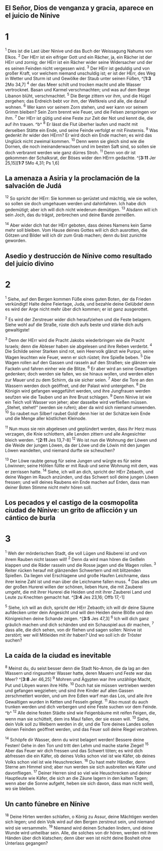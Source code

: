 ## El Señor, Dios de venganza y gracia, aparece en el juicio de Nínive
# 1
<sup class='bibleverse'>1</sup> Dies ist die Last über Ninive und das Buch der Weissagung Nahums von Elkos. <sup class='bibleverse'>2</sup> Der HErr ist ein eifriger Gott und ein Rächer, ja, ein Rächer ist der HErr und zornig; der HErr ist ein Rächer wider seine Widersacher und der es seinen Feinden nicht vergessen wird. <sup class='bibleverse'>3</sup> Der HErr ist geduldig und von großer Kraft, vor welchem niemand unschuldig ist; er ist der HErr, des Weg in Wetter und Sturm ist und Gewölke der Staub unter seinen Füßen, ^[**1:3** 2Mo 34,7] <sup class='bibleverse'>4</sup> der das Meer schilt und trocken macht und alle Wasser vertrocknet. Basan und Karmel verschmachten; und was auf dem Berge Libanon blüht, verschmachtet. <sup class='bibleverse'>5</sup> Die Berge zittern vor ihm, und die Hügel zergehen; das Erdreich bebt vor ihm, der Weltkreis und alle, die darauf wohnen. <sup class='bibleverse'>6</sup> Wer kann vor seinem Zorn stehen, und wer kann vor seinem Grimm bleiben? Sein Zorn brennt wie Feuer, und die Felsen zerspringen vor ihm. <sup class='bibleverse'>7</sup> Der HErr ist gütig und eine Feste zur Zeit der Not und kennt die, die auf ihn trauen. ^b^ <sup class='bibleverse'>8</sup> Er lässt die Flut überher laufen und macht mit derselben Stätte ein Ende, und seine Feinde verfolgt er mit Finsternis. <sup class='bibleverse'>9</sup> Was gedenkt ihr wider den HErrn? Er wird doch ein Ende machen; es wird das Unglück nicht zweimal kommen. <sup class='bibleverse'>10</sup> Denn wenn sie gleich sind wie die Dornen, die noch ineinanderwachsen und im besten Saft sind, so sollen sie doch verbrannt werden wie ganz dürres Stroh. <sup class='bibleverse'>11</sup> Denn von dir ist gekommen der Schalksrat, der Böses wider den HErrn gedachte. 
 ^[**3:11** Jer 25,15][**1:7** 5Mo 4,31; Ps 1,6]

## La amenaza a Asiria y la proclamación de la salvación de Judá
<sup class='bibleverse'>12</sup> So spricht der HErr: Sie kommen so gerüstet und mächtig, wie sie wollen, so sollen sie doch umgehauen werden und dahinfahren. Ich habe dich gedemütigt; aber ich will dich nicht wiederum demütigen. <sup class='bibleverse'>13</sup> Alsdann will ich sein Joch, das du trägst, zerbrechen und deine Bande zerreißen. 

<sup class='bibleverse'>14</sup> Aber wider dich hat der HErr geboten, dass deines Namens kein Same mehr soll bleiben. Vom Hause deines Gottes will ich dich ausrotten, die Götzen und Bilder will ich dir zum Grab machen; denn du bist zunichte geworden.

## Asedio y destrucción de Nínive como resultado del juicio divino
# 2
<sup class='bibleverse'>1</sup> Siehe, auf den Bergen kommen Füße eines guten Boten, der da Frieden verkündigt! Halte deine Feiertage, Juda, und bezahle deine Gelübde! denn es wird der Arge nicht mehr über dich kommen; er ist ganz ausgerottet. 

<sup class='bibleverse'>2</sup> Es wird der Zerstreuer wider dich heraufziehen und die Feste belagern. Siehe wohl auf die Straße, rüste dich aufs beste und stärke dich aufs gewaltigste! 

<sup class='bibleverse'>3</sup> Denn der HErr wird die Pracht Jakobs wiederbringen wie die Pracht Israels; denn die Ableser haben sie abgelesen und ihre Reben verderbt. <sup class='bibleverse'>4</sup> Die Schilde seiner Starken sind rot, sein Heervolk glänzt wie Purpur, seine Wagen leuchten wie Feuer, wenn er sich rüstet; ihre Spieße beben. <sup class='bibleverse'>5</sup> Die Wagen rollen auf den Gassen und rasseln auf den Straßen; sie glänzen wie Fackeln und fahren einher wie die Blitze. <sup class='bibleverse'>6</sup> Er aber wird an seine Gewaltigen gedenken; doch werden sie fallen, wo sie hinaus wollen, und werden eilen zur Mauer und zu dem Schirm, da sie sicher seien. <sup class='bibleverse'>7</sup> Aber die Tore an den Wassern werden doch geöffnet, und der Palast wird untergehen. <sup class='bibleverse'>8</sup> Die Königin wird gefangen weggeführt werden, und ihre Jungfrauen werden seufzen wie die Tauben und an ihre Brust schlagen. <sup class='bibleverse'>9</sup> Denn Ninive ist wie ein Teich voll Wasser von jeher; aber dasselbe wird verfließen müssen. „Stehet, stehet!“ (werden sie rufen); aber da wird sich niemand umwenden. <sup class='bibleverse'>10</sup> So raubet nun Silber! raubet Gold! denn hier ist der Schätze kein Ende und die Menge aller köstlichen Kleinode. 

<sup class='bibleverse'>11</sup> Nun muss sie rein abgelesen und geplündert werden, dass ihr Herz muss verzagen, die Knie schlottern, alle Lenden zittern und alle Angesichter bleich werden. ^[**2:11** Jes 13,7-8] <sup class='bibleverse'>12</sup> Wo ist nun die Wohnung der Löwen und die Weide der jungen Löwen, da der Löwe und die Löwin mit den jungen Löwen wandelten, und niemand durfte sie scheuchen? 


<sup class='bibleverse'>13</sup> Der Löwe raubte genug für seine Jungen und würgte es für seine Löwinnen; seine Höhlen füllte er mit Raub und seine Wohnung mit dem, was er zerrissen hatte. <sup class='bibleverse'>14</sup> Siehe, ich will an dich, spricht der HErr Zebaoth, und deine Wagen im Rauch anzünden, und das Schwert soll deine jungen Löwen fressen; und will deines Raubens ein Ende machen auf Erden, dass man deiner Boten Stimme nicht mehr hören soll.

## Los pecados y el castigo de la cosmopolita ciudad de Nínive: un grito de aflicción y un cántico de burla
# 3
<sup class='bibleverse'>1</sup> Weh der mörderischen Stadt, die voll Lügen und Räuberei ist und von ihrem Rauben nicht lassen will! <sup class='bibleverse'>2</sup> Denn da wird man hören die Geißeln klappen und die Räder rasseln und die Rosse jagen und die Wagen rollen. <sup class='bibleverse'>3</sup> Reiter rücken herauf mit glänzenden Schwertern und mit blitzenden Spießen. Da liegen viel Erschlagene und große Haufen Leichname, dass ihrer keine Zahl ist und man über die Leichname fallen muss. <sup class='bibleverse'>4</sup> Das alles um der großen Hurerei willen der schönen, lieben Hure, die mit Zauberei umgeht, die mit ihrer Hurerei die Heiden und mit ihrer Zauberei Land und Leute zu Knechten gemacht hat. ^[**3:4** Jes 23,16; Offb 17,-1] 


<sup class='bibleverse'>5</sup> Siehe, ich will an dich, spricht der HErr Zebaoth; ich will dir deine Säume aufdecken unter dein Angesicht und will den Heiden deine Blöße und den Königreichen deine Schande zeigen. ^[**3:5** Jes 47,3] <sup class='bibleverse'>6</sup> Ich will dich ganz gräulich machen und dich schänden und ein Schauspiel aus dir machen, <sup class='bibleverse'>7</sup> dass alle, die dich sehen, von dir fliehen und sagen sollen: Ninive ist zerstört; wer will Mitleiden mit ihr haben? Und wo soll ich dir Tröster suchen? 


## La caída de la ciudad es inevitable
<sup class='bibleverse'>8</sup> Meinst du, du seist besser denn die Stadt No-Amon, die da lag an den Wassern und ringsumher Wasser hatte, deren Mauern und Feste war das Meer? ^[**3:8** Jer 46,25] <sup class='bibleverse'>9</sup> Mohren und Ägypten war ihre unzählige Macht, Put und Libyen waren ihre Hilfe. <sup class='bibleverse'>10</sup> Doch hat sie müssen vertrieben werden und gefangen wegziehen; und sind ihre Kinder auf allen Gassen zerschmettert worden, und um ihre Edlen warf man das Los, und alle ihre Gewaltigen wurden in Ketten und Fesseln gelegt. <sup class='bibleverse'>11</sup> Also musst du auch trunken werden und dich verbergen und eine Feste suchen vor dem Feinde. ^b^ <sup class='bibleverse'>12</sup> Alle deine festen Städte sind wie Feigenbäume mit reifen Feigen, die, wenn man sie schüttelt, dem ins Maul fallen, der sie essen will. <sup class='bibleverse'>13</sup> Siehe, dein Volk soll zu Weibern werden in dir, und die Tore deines Landes sollen deinen Feinden geöffnet werden, und das Feuer soll deine Riegel verzehren. 
 

<sup class='bibleverse'>14</sup> Schöpfe dir Wasser, denn du wirst belagert werden! Bessere deine Festen! Gehe in den Ton und tritt den Lehm und mache starke Ziegel! <sup class='bibleverse'>15</sup> Aber das Feuer wir dich fressen und das Schwert töten; es wird dich abfressen die ein Käfer, ob deines Volks schon viel ist wie Käfer, ob deines Volks schon viel ist wie Heuschrecken. <sup class='bibleverse'>16</sup> Du hast mehr Händler, denn Sterne am Himmel sind; aber nun werden sie sich ausbreiten wie Käfer und davonfliegen. <sup class='bibleverse'>17</sup> Deiner Herren sind so viel wie Heuschrecken und deiner Hauptleute wie Käfer, die sich an die Zäune lagern in den kalten Tagen; wenn aber die Sonne aufgeht, heben sie sich davon, dass man nicht weiß, wo sie bleiben. 

## Un canto fúnebre en Nínive
<sup class='bibleverse'>18</sup> Deine Hirten werden schlafen, o König zu Assur, deine Mächtigen werden sich legen; und dein Volk wird auf den Bergen zerstreut sein, und niemand wird sie versammeln. <sup class='bibleverse'>19</sup> Niemand wird deinen Schaden lindern, und deine Wunde wird unheilbar sein. Alle, die solches von dir hören, werden mit ihren Händen über dich klatschen; denn über wen ist nicht deine Bosheit ohne Unterlass gegangen?
